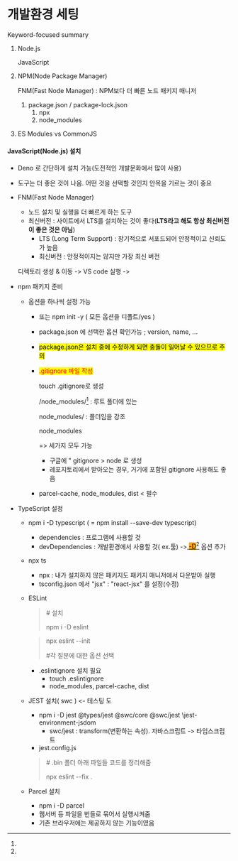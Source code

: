 # 개발환경 세팅

Keyword-focused summary

1.  Node.js

    JavaScript
2.  NPM(Node Package Manager)

    FNM(Fast Node Manager) : NPM보다 더 빠른 노드 패키지 매니저

    1. package.json / package-lock.json
       1. npx
       2. node\_modules
3. ES Modules vs CommonJS

#### JavaScript(Node.js) 설치

* Deno 로 간단하게 설치 가능(도전적인 개발문화에서 많이 사용)
* 도구는 더 좋은 것이 나옴. 어떤 것을 선택할 것인지 안목을 기르는 것이 중요
*   FNM(Fast Node Manager)

    * 노드 설치 및 실행을 더 빠르게 하는 도구
    * 최신버전 : 사이트에서 LTS를 설치하는 것이 좋다(**LTS라고 해도 항상 최신버전이 좋은 것은 아님**)
      * LTS (Long Term Support) : 장기적으로 서포드되어 안정적이고 신뢰도가 높음
      * 최신버전 : 안정적이지는 않지만 가장 최신 버전

    디렉토리 생성 & 이동 -> VS code  실행 ->&#x20;
* npm 패키지 준비
  * 옵션을 하나씩 설정 가능
    * 또는 npm init -y ( 모든 옵션을 디폴트/yes )
    * package.json 에 선택한 옵션 확인가능 ; version, name, ...&#x20;
    * <mark style="background-color:yellow;">package.json은 설치 중에 수정하게 되면 충돌이 일어날 수 있으므로 주의</mark>
    *   <mark style="color:red;">.gitignore 파일 작성</mark>

        touch .gitignore로 생성

        /node\_modules/[^1] : 루트 폴더에 있는

        node\_modules/ : 폴더임을 강조

        node\_modules

        \=> 세가지 모두 가능

        * 구글에 " gitignore > node 로 생성
        * 레포지토리에서 받아오는 경우, 거기에 포함된 gitignore 사용해도 좋음
    * parcel-cache, node\_modules, dist < 필수
* TypeScript 설정
  * npm i -D typescript ( = npm install --save-dev typescript)
    * dependencies : 프로그램에 사용할 것
    * devDependencies : 개발환경에서 사용할 것( ex.툴) ->[ <mark style="background-color:orange;">-D</mark>](#user-content-fn-2)[^2] 옵션 추가
  * npx ts
    * npx :  내가 설치하지 않은 패키지도 패키지 매니저에서 다운받아 실행
    * tsconfig.json 에서 "jsx" : "react-jsx" 를 설정(수정)
  *   ESLint

      > \# 설치
      >
      > npm i -D eslint

      > npx eslint --init
      >
      > \#각 질문에 대한 옵션 선택

      * .eslintignore 설치 필요
        * touch .eslintignore
        * node\_modules, parcel-cache, dist
  *   JEST 설치( swc ) <- 테스팅 도

      * npm i -D jest @types/jest @swc/core @swc/jest \jest-environment-jsdom
        * swc/jest : transform(변환하는 속성). 자바스크립트 -> 타입스크립트
      * jest.config.js&#x20;

      > \# .bin 폴더 아래 파일들 코드를 정리해줌
      >
      > npx eslint --fix .
  * Parcel 설치
    * npm i -D parcel
    * 웹서버 등 파일을 번들로 묶어서 실행시켜줌
    * 기존 브라우저에는 제공하지 않는 기능이였음



[^1]: 

[^2]: 
